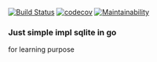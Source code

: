 [![Build Status](https://travis-ci.org/voloyev/gosqlight.svg?branch=master)](https://travis-ci.org/voloyev/gosqlight)
[![codecov](https://codecov.io/gh/voloyev/gosqlight/branch/master/graph/badge.svg)](https://codecov.io/gh/voloyev/gosqlight)
[![Maintainability](https://api.codeclimate.com/v1/badges/a8c71991abb2a7568b48/maintainability)](https://codeclimate.com/github/voloyev/gosqlight/maintainability)
### Just simple impl sqlite in go 
 
 for learning purpose

